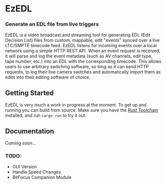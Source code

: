 # EzEDL #
### Generate an EDL file from live triggers ###  

EzEDL is a video broadcast and streaming tool for generating EDL (Edit Decision List) files from custom, mappable, edit "events" synced over a live LTC/SMPTE timecode feed. EzEDL listens for incoming events over a local network using a simple HTTP REST API. When an event request is received, it will parse and log the event metadata (such as AV channels, edit type, tape number, etc.) into an EDL with the corresponding timecode. This allows users to use arbitrary switching software, so long as it can send HTTP requests, to log their live camera switches and automatically import them as edits into their editing software of choice.

## Getting Started ##

EzEDL is very much a work in progress at the moment. To get up and running you can build from source. Make sure you have the [Rust Toolchain](https://www.rust-lang.org/tools/install) installed, and run `cargo run` to try it out.

## Documentation ##

Coming soon...

### TODO: ###
- GUI Version
- Handle Speed Changes
- BitFocus Companion Module
